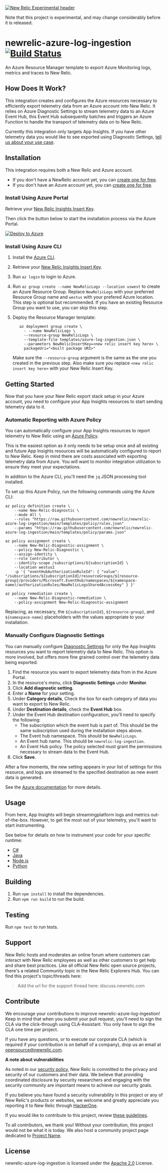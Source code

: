 [![New Relic Experimental header](https://github.com/newrelic/opensource-website/raw/master/src/images/categories/Experimental.png)](https://opensource.newrelic.com/oss-category/#new-relic-experimental)

Note that this project is experimental, and may change considerably before it is released. 

# newrelic-azure-log-ingestion [![Build Status](https://github.com/newrelic/newrelic-azure-log-ingestion/actions/workflows/main.yml/badge.svg)](https://github.com/newrelic/newrelic-azure-log-ingestion/actions/workflows/main.yml)

An Azure Resource Manager template to export Azure Monitoring logs, metrics and traces to New Relic.

## How Does It Work?

This integration creates and configures the Azure resources necessary to efficiently
export telemetry data from an Azure account into New Relic. It relies on Azure
Diagnostic Settings to stream telemetry data to an Azure Event Hub, this Event Hub
subsequently batches and triggers an Azure Function to handle the transport of telemetry data on to
New Relic.

Currently this integration only targets App Insights. If you have other telemetry data
you would like to see exported using Diagnostic Settings, [tell us about your use case](https://github.com/newrelic/newrelic-azure-log-ingestion/issues).

## Installation

This integration requires both a New Relic and Azure account.

* If you don't have a NewRelic account yet, you can [create one for free](https://newrelic.com/signup).
* If you don't have an Azure account yet, you can [create one for free](https://azure.microsoft.com/en-us/free/).

### Install Using Azure Portal

Retrieve your [New Relic Insights Insert Key](https://docs.newrelic.com/docs/apis/get-started/intro-apis/new-relic-api-keys/#insights-insert-key).

Then click the button below to start the installation process via the Azure Portal.

[![Deploy to Azure](https://azuredeploy.net/deploybutton.png)](https://portal.azure.com/#create/Microsoft.Template/uri/https%3A%2F%2Fraw.githubusercontent.com%2Fnewrelic%2Fnewrelic-azure-log-ingestion%2Fmain%2Ftemplates%2Fazure-log-ingestion.json)

### Install Using Azure CLI

1. Install the [Azure CLI](https://docs.microsoft.com/en-us/cli/azure/install-azure-cli).
2. Retrieve your [New Relic Insights Insert Key](https://docs.newrelic.com/docs/apis/get-started/intro-apis/new-relic-api-keys/#insights-insert-key).
3. Run `az login` to login to Azure.
4. Run `az group create --name NewRelicLogs --location uswest`
   to create an Azure Resource Group. Replace `NewRelicLogs` with your preferred
   Resource Group name and `westus` with your prefered Azure location. This step is
   optional but recommended. If you have an existing Resource Group you want to use,
   you can skip this step.
5. Deploy the Resource Manager template:

          az deployment group create \
            - --name NewRelicLogs \
            --resource-group NewRelicLogs \
            --template-file templates/azure-log-ingestion.json \
            --parameters NewRelicInsertKey=<new relic insert key here> \
            packageUri="<built package URI>"

     Make sure the `--resource-group` argument is the same as the one you created in
     the previous step. Also make sure you replace `<new relic insert key here>`
     with your New Relic Insert Key.

## Getting Started

Now that you have your New Relic export stack setup in your Azure account, you need
to configure your App Insights resources to start sending telemetry data to it.

### Automatic Reporting with Azure Policy

You can automatically configure your App Insights resources to report telemetry 
to New Relic using an [Azure Policy](https://docs.microsoft.com/en-us/azure/azure-monitor/deploy-scale).

This is the easiest option as it only needs to be setup once and all existing and future
App Insights resources will be automatically configured to report to New Relic. Keep in
mind there are costs associated with exporting telemetry data from Azure. You will want
to monitor integration utilization to ensure they meet your expectations.

In addition to the Azure CLI, you'll need the `jq` JSON processing tool installed. 

To set up this Azure Policy, run the following commands using the Azure CLI:

    az policy definition create \
        --name New-Relic-Diagnostic \
        --mode All \
        --rules "https://raw.githubusercontent.com/newrelic/newrelic-azure-log-ingestion/main/templates/policy/rules.json" 
        --params "https://raw.githubusercontent.com/newrelic/newrelic-azure-log-ingestion/main/templates/policy/params.json"

    az policy assignment create \
        --name New-Relic-Diagnostic-assignment \
        --policy New-Relic-Diagnostic \
        --assign-identity \
        --role Contributor \
        --identity-scope /subscriptions/${subscriptionId} \
        --location westus2 
        -p '{ "eventHubAuthorizationRuleId": { "value": "/subscriptions/${subscriptionId}/resourceGroups/${resource-group}/providers/Microsoft.EventHub/namespaces/${namespace-name)/authorizationRules/NewRelicLogsSharedAccessKey" } }'

    az policy remediation create \
        --name New-Relic-Diagnostic-remediation \
        --policy-assignment New-Relic-Diagnostic-assignment

Replacing, as necessary, the `${subscriptionId}`, `${resource-group}`, and `${namespace-name}` placeholders with the
values appropriate to your installation.

### Manually Configure Diagnostic Settings

You can manually configure [Diagnostic Settings](https://docs.microsoft.com/en-us/azure/azure-monitor/essentials/diagnostic-settings)
for only the App Insights resources you want to report telemetry data to New Relic. This
option is more involved, but offers more fine grained control over the telemetry data
being exported.

1. Find the resource you want to export telemetry data from in the Azure Portal.
2. In the resource's menu, click **Diagnostic Settings** under **Monitor**.
3. Click **Add diagnostic setting**.
4. Enter a **Name** for your setting.
5. Under **Category details**, Check the box for each category of data you want to export to New Relic.
6. Under **Destination details**, check the **Event Hub** box.
7. Under the Event Hub destination configuration, you'll need to specify the following:
     * The subscription which the event hub is part of. This should be the same
       subscription used during the installation steps above.
     * The Event hub namespace. This should be `NewRelicLogs`.
     * An Event hub name. This should be `newrelic-log-ingestion`.
     * An Event Hub policy. The policy selected must grant the permissions
       necessary to stream data to the Event Hub.
8. Click **Save**.

After a few moments, the new setting appears in your list of settings for this
resource, and logs are streamed to the specified destination as new event data
is generated.

See the [Azure documentation](https://docs.microsoft.com/en-us/azure/azure-monitor/essentials/diagnostic-settings) for more details.

## Usage

From here, App Insights will begin streamingplatform logs and metrics out-of-the-box.
However, to get the most out of your telemetry, you'll want to start instrumenting.

See below for details on how to instrument your code for your specific runtime:

* [C#](https://docs.microsoft.com/en-us/azure/azure-functions/functions-dotnet-class-library?tabs=v2%2Ccmd#log-custom-telemetry-in-c-functions)
* [Java](https://docs.microsoft.com/en-us/azure/azure-monitor/app/java-in-process-agent)
* [Node.js](https://docs.microsoft.com/en-us/azure/azure-monitor/app/nodejs)
* [Python](https://docs.microsoft.com/en-us/azure/azure-monitor/app/opencensus-python)

## Building

1. Run `npm install` to install the dependencies.
2. Run `npm run build` to run the build.

## Testing

Run `npm test` to run tests.

## Support

New Relic hosts and moderates an online forum where customers can interact with New Relic employees as well as other customers to get help and share best practices. Like all official New Relic open source projects, there's a related Community topic in the New Relic Explorers Hub. You can find this project's topic/threads here:

>Add the url for the support thread here: discuss.newrelic.com

## Contribute

We encourage your contributions to improve newrelic-azure-log-ingestion! Keep in mind that when you submit your pull request, you'll need to sign the CLA via the click-through using CLA-Assistant. You only have to sign the CLA one time per project.

If you have any questions, or to execute our corporate CLA (which is required if your contribution is on behalf of a company), drop us an email at opensource@newrelic.com.

**A note about vulnerabilities**

As noted in our [security policy](../../security/policy), New Relic is committed to the privacy and security of our customers and their data. We believe that providing coordinated disclosure by security researchers and engaging with the security community are important means to achieve our security goals.

If you believe you have found a security vulnerability in this project or any of New Relic's products or websites, we welcome and greatly appreciate you reporting it to New Relic through [HackerOne](https://hackerone.com/newrelic).

If you would like to contribute to this project, review [these guidelines](./CONTRIBUTING.md).

To all contributors, we thank you!  Without your contribution, this project would not be what it is today.  We also host a community project page dedicated to [Project Name](<LINK TO https://opensource.newrelic.com/projects/... PAGE>).

## License
newrelic-azure-log-ingestion is licensed under the [Apache 2.0](http://apache.org/licenses/LICENSE-2.0.txt) License.
